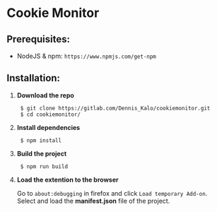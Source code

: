 # Cookie Monitor #

## Prerequisites: ##
- NodeJS & npm: ```https://www.npmjs.com/get-npm ```

## Installation: ##
1. <b> Download the repo </b>

        $ git clone https://gitlab.com/Dennis_Kalo/cookiemonitor.git
        $ cd cookiemonitor/

2. <b> Install dependencies </b>
    
        $ npm install

3. <b> Build the project </b> 

        $ npm run build

4. <b> Load the extention to the browser </b>
    
    Go to ``` about:debugging ``` in firefox and click ``` Load temporary Add-on ```.<br>
    Select and load the <b>manifest.json</b> file of the project.